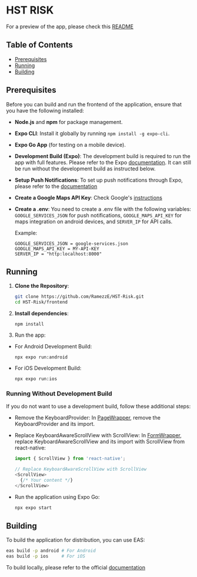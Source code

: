 # HST RISK

For a preview of the app, please check this [README](../README.md)

## Table of Contents
- [Prerequisites](#prerequisites)
- [Running](#running)
- [Building](#building)

## Prerequisites

Before you can build and run the frontend of the application, ensure that you have the following installed:

- **Node.js** and **npm** for package management.
  
- **Expo CLI**: Install it globally by running `npm install -g expo-cli`.
  
- **Expo Go App** (for testing on a mobile device).
  
- **Development Build (Expo)**: The development build is required to run the app with full features. Please refer to the Expo [documentation](https://docs.expo.dev/develop/development-builds/create-a-build). It can still be run without the development build as instructed below.
  
- **Setup Push Notifications**: To set up push notifications through Expo, please refer to the [documentation](https://docs.expo.dev/push-notifications/overview/)
  
- **Create a Google Maps API Key**: Check Google's [instructions](https://developers.google.com/maps/documentation/embed/get-api-key)
  
- **Create a .env**: You need to create a .env file with the following variables: `GOOGLE_SERVICES_JSON` for push notifications, `GOOGLE_MAPS_API_KEY` for maps integration on android devices, and `SERVER_IP` for API calls.
  
   Example: 
   ```.env
   GOOGLE_SERVICES_JSON = google-services.json
   GOOGLE_MAPS_API_KEY = MY-API-KEY
   SERVER_IP = "http:localhost:8000"
   ```

## Running

1. **Clone the Repository**:
   ```bash
   git clone https://github.com/RamezzE/HST-Risk.git
   cd HST-Risk/frontend

2. **Install dependencies**:
    ```
    npm install
    ```

3. Run the app:
- For Android Development Build:
  ```
  npx expo run:android
  ```

- For iOS Development Build:
  ```
  npx expo run:ios
  ```

### Running Without Development Build
If you do not want to use a development build, follow these additional steps:

- Remove the KeyboardProvider: In [PageWrapper](.components/PageWrapper.jsx), remove the KeyboardProvider and its import.

- Replace KeyboardAwareScrollView with ScrollView: In [FormWrapper](.components/FormWrapper.jsx), replace KeyboardAwareScrollView and its import with ScrollView from react-native:

  ```js
  import { ScrollView } from 'react-native';
  
  // Replace KeyboardAwareScrollView with ScrollView
  <ScrollView>
    {/* Your content */}
  </ScrollView>

- Run the application using Expo Go:
  ```bash
  npx expo start
  ```

## Building

To build the application for distribution, you can use EAS:
  ```bash
  eas build -p android # For Android
  eas build -p ios     # For iOS
```

To build locally, please refer to the official [documentation](https://docs.expo.dev/build-reference/local-builds/)
